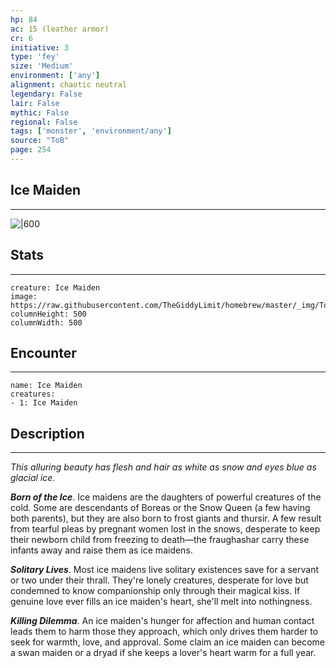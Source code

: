 ```yaml
---
hp: 84
ac: 15 (leather armor)
cr: 6
initiative: 3
type: 'fey'    
size: 'Medium'
environment: ['any']
alignment: chaotic neutral
legendary: False
lair: False
mythic: False
regional: False
tags: ['monster', 'environment/any']
source: "ToB"
page: 254
---
```


## Ice Maiden
---

![|600](https://raw.githubusercontent.com/TheGiddyLimit/homebrew/master/_img/ToB/Ice%20Maiden.webp)

## Stats
---

```statblock
creature: Ice Maiden
image: https://raw.githubusercontent.com/TheGiddyLimit/homebrew/master/_img/ToB/token/Ice%20Maiden.png
columnHeight: 500
columnWidth: 500
```

## Encounter
---

```encounter-table
name: Ice Maiden
creatures:
- 1: Ice Maiden
```

## Description
---
_This alluring beauty has flesh and hair as white as snow and eyes blue as glacial ice._

**_Born of the Ice_**. Ice maidens are the daughters of powerful creatures of the cold. Some are descendants of Boreas or the Snow Queen (a few having both parents), but they are also born to frost giants and thursir. A few result from tearful pleas by pregnant women lost in the snows, desperate to keep their newborn child from freezing to death—the fraughashar carry these infants away and raise them as ice maidens.

**_Solitary Lives_**. Most ice maidens live solitary existences save for a servant or two under their thrall. They're lonely creatures, desperate for love but condemned to know companionship only through their magical kiss. If genuine love ever fills an ice maiden's heart, she'll melt into nothingness.

**_Killing Dilemma_**. An ice maiden's hunger for affection and human contact leads them to harm those they approach, which only drives them harder to seek for warmth, love, and approval. Some claim an ice maiden can become a swan maiden or a dryad if she keeps a lover's heart warm for a full year.






